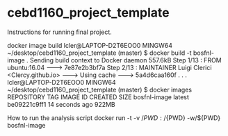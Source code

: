 # cebd1160_project_template
Instructions for running final project.

docker image build
lcler@LAPTOP-D2T6EOO0 MINGW64 ~/desktop/cebd1160_project_template (master)
$ docker build -t bosfnl-image .
Sending build context to Docker daemon  557.6kB
Step 1/13 : FROM ubuntu:16.04
 ---> 7e87e2b3bf7a
Step 2/13 : MAINTAINER Luigi Clerici <Clercy.github.io>
 ---> Using cache
 ---> 5a4d6caa160f
.
.
.
lcler@LAPTOP-D2T6EOO0 MINGW64 ~/desktop/cebd1160_project_template (master)
$ docker images
REPOSITORY            TAG                 IMAGE ID            CREATED             SIZE
bosfnl-image          latest              be09221c9ff1        14 seconds ago      922MB

How to run the analysis script
docker run -t -v /${PWD}:/${PWD} -w/${PWD} bosfnl-image
